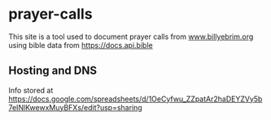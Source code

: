 # prayer-calls
This site is a tool used to document prayer calls from www.billyebrim.org using
bible data from https://docs.api.bible

## Hosting and DNS
Info stored at https://docs.google.com/spreadsheets/d/1OeCyfwu_ZZpatAr2haDEYZVy5b7eINlKwewxMuyBFXs/edit?usp=sharing
